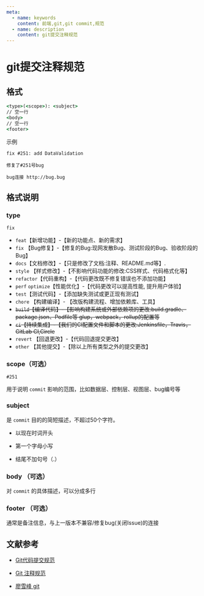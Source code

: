 ```yaml
---
meta:
  - name: keywords
    content: 前端,git,git commit,规范
  - name: description
    content: git提交注释规范
---
```


# git提交注释规范

## 格式

``` cmd
<type>(<scope>): <subject>
// 空一行
<body>
// 空一行
<footer>
```

示例

```
fix #251: add DataValidation

修复了#251号bug

bug连接 http://bug.bug

```

## 格式说明

### type

`fix`

* `feat`【新增功能】-【新的功能点、新的需求】
* `fix` 【Bug修复】-【修复的Bug:现网发散Bug、测试阶段的Bug、验收阶段的Bug】
* `docs`【文档修改】-【只是修改了文档:注释、README.md等】.
* `style` 【样式修改】-【不影响代码功能的修改:CSS样式、代码格式化等】
* `refactor`【代码重构】-【代码更改既不修复错误也不添加功能】
* `perf` `optimize`【性能优化】-【代码更改可以提高性能, 提升用户体验】
* `test`【测试代码】-【添加缺失测试或更正现有测试】
* `chore` 【构建编译】- 【改版构建流程、增加依赖库、工具】
* ~~`build`【编译代码】-【影响构建系统或外部依赖项的更改:build.gradle、package.json、Podfile等 glup，webpack，rollup的配置等~~
* ~~`ci`【持续集成】-【我们的CI配置文件和脚本的更改:Jenkinsfile，Travis，GitLab CI,Circle~~
* `revert` 【回退更改】-【代码回退提交更改】
* `other` 【其他提交】-【除以上所有类型之外的提交更改】

### scope（可选）

`#251`

用于说明 `commit` 影响的范围，比如数据层、控制层、视图层、bug编号等

### subject

是 `commit` 目的的简短描述，不超过50个字符。

* 以现在时词开头

* 第一个字母小写

* 结尾不加句号（.）

### body （可选）

对 `commit` 的具体描述，可以分成多行

### footer （可选）

通常是备注信息，与上一版本不兼容/修复bug(关闭Issue)的连接

## 文献参考

* [Git代码提交规范](https://blog.csdn.net/weixin_34067049/article/details/91474127)

* [Git 注释规范](https://blog.csdn.net/m0_37726449/article/details/90901611)

* [廖雪峰 git](https://www.liaoxuefeng.com/wiki/896043488029600)